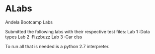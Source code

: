 # ALabs
Andela Bootcamp Labs

Submitted the following labs with their respective test files:
  Lab 1 :Data types
  Lab 2 :Fizzbuzz
  Lab 3 :Car clss


To run all that is needed is a python 2.7 interpreter.

